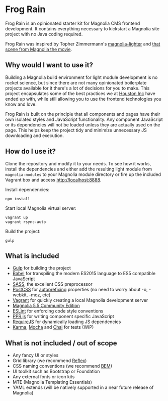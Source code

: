 # Frog Rain

Frog Rain is an opinionated starter kit for Magnolia CMS frontend development. It contains everything necessary to kickstart a Magnolia site project with no Java coding required.

Frog Rain was inspired by Topher Zimmermann's [magnolia-lighter](https://github.com/topherzee/magnolia-lighter) and [that scene from Magnolia the movie](https://www.youtube.com/watch?v=Oo6tyeQJDLQ).

## Why would I want to use it?

Building a Magnolia build environment for light module development is no rocket science, but since there are not many opinionated boilerplate projects available for it there's a lot of decisions for you to make. This project encapsulates some of the best practices we at [Houston Inc](http://www.houston-inc.com/en/) have ended up with, while still allowing you to use the frontend technologies you know and love.

Frog Rain is built on the principle that all components and pages have their own isolated styles and JavaScript functionality. Any component JavaScript or its dependencies will not be loaded unless they are actually used on the page. This helps keep the project tidy and minimize unnecessary JS downloading and execution.

## How do I use it?

Clone the repository and modify it to your needs. To see how it works, install the dependencies and either add the resulting light module from `magnolia-modules` to your Magnolia module directory or fire up the included Vagrant box and access <http://localhost:8888>.

Install dependencies:

```
npm install
```

Start local Magnolia virtual server:

```
vagrant up
vagrant rsync-auto
```

Build the project:

```
gulp
```

## What is included
* [Gulp](http://gulpjs.com/) for building the project
* [Babel](https://babeljs.io/) for transpiling the modern ES2015 language to ES5 compatible JavaScript
* [SASS](http://sass-lang.com/), the excellent CSS preprocessor
* [PostCSS](http://postcss.org/) for [autoprefixing](https://github.com/postcss/autoprefixer) properties (no need to worry about -o, -webkit, -moz, etc)
* [Vagrant](https://www.vagrantup.com/) for quickly creating a local Magnolia development server
* [Magnolia 5.5 Community Edition](https://www.magnolia-cms.com/)
* [ESLint](http://eslint.org/) for enforcing code style conventions
* [PPR.js](https://www.npmjs.com/package/ppr-js) for writing component specific JavaScript
* [RequireJS](http://requirejs.org/) for dynamically loading JS dependencies
* [Karma](https://karma-runner.github.io/1.0/index.html), [Mocha](https://mochajs.org/) and [Chai](http://chaijs.com/) for tests (WIP)

## What is not included / out of scope
* Any fancy UI or styles
* Grid library (we recommend [Reflex](http://leejordan.github.io/reflex/docs/))
* CSS naming conventions (we recommend [BEM](http://getbem.com/))
* UI toolkit such as Bootstrap or Foundation
* Any external fonts or icon kits
* MTE (Magnolia Templating Essentials)
* YAML extends (will be natively supported in a near future release of Magnolia)
